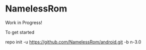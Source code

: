 NamelessRom
=========================

Work in Progress!

To get started

repo init -u https://github.com/NamelessRom/android.git -b n-3.0

